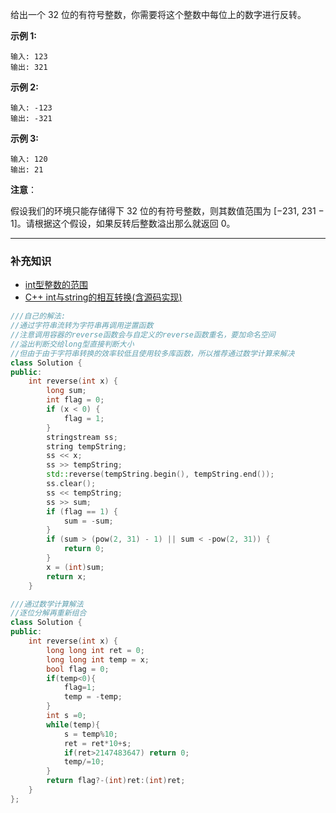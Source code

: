 给出一个 32 位的有符号整数，你需要将这个整数中每位上的数字进行反转。

 **示例 1:**

```
输入: 123
输出: 321
```

 **示例 2:**

```
输入: -123
输出: -321
```

 **示例 3:**

```
输入: 120
输出: 21
```

 **注意**：

假设我们的环境只能存储得下 32 位的有符号整数，则其数值范围为 [−231,  231 − 1]。请根据这个假设，如果反转后整数溢出那么就返回 0。

------

### 补充知识

- [int型整数的范围](https://blog.csdn.net/chenwenjie666/article/details/81565932)
- [C++ int与string的相互转换(含源码实现)](https://www.cnblogs.com/smile233/p/8379802.html)

```c++
///自己的解法:
//通过字符串流转为字符串再调用逆置函数
//注意调用容器的reverse函数会与自定义的reverse函数重名，要加命名空间
//溢出判断交给long型直接判断大小
//但由于由于字符串转换的效率较低且使用较多库函数，所以推荐通过数学计算来解决
class Solution {
public:
    int reverse(int x) {
		long sum;
		int flag = 0;
		if (x < 0) {
			flag = 1;
		}
		stringstream ss;
		string tempString;
		ss << x;
		ss >> tempString;
		std::reverse(tempString.begin(), tempString.end());
		ss.clear();
		ss << tempString;
		ss >> sum;
		if (flag == 1) {
			sum = -sum;
		}
		if (sum > (pow(2, 31) - 1) || sum < -pow(2, 31)) {
			return 0;
		}
	    x = (int)sum;
        return x;
	}
```

```c++
///通过数学计算解法
//逐位分解再重新组合
class Solution {
public:
    int reverse(int x) {
        long long int ret = 0;
        long long int temp = x;
        bool flag = 0;
        if(temp<0){
            flag=1;
            temp = -temp;
        }
        int s =0;
        while(temp){
            s = temp%10;
            ret = ret*10+s;
            if(ret>2147483647) return 0;
            temp/=10;
        }
        return flag?-(int)ret:(int)ret;
    }
};
```

